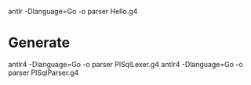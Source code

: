 antlr -Dlanguage=Go -o parser Hello.g4 


# Generate
antlr4 -Dlanguage=Go -o parser PlSqlLexer.g4
antlr4 -Dlanguage=Go -o parser PlSqlParser.g4